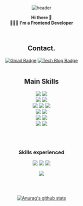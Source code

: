 <div align=center>








![header](https://capsule-render.vercel.app/api?color=ECCEF5&height=250&text=YURIM%KIM!&desc=Frontend-Developer&animation=fadeIn&fontColor=1C1C1C&fontSize=40&descSize=20)
  
**Hi there 👋** <br />
**👩🏻‍💻 I'm a Frontend Developer**


<br />
  
## Contact.
[![Gmail Badge](https://img.shields.io/badge/Gmail-d14836?style=flat-square&logo=Gmail&logoColor=white&link=mailto:icho0405@gmail.com)](mailto:icho0405@gmail.com) [![Tech Blog Badge](http://img.shields.io/badge/-Tech%20blog-black?style=flat-square&logo=github&link=https://velog.io/@april_5)](https://velog.io/@april_5)
<br /><br /> 

<!-- https://simpleicons.org/ -->
  
## Main Skills
  <img src="https://img.shields.io/badge/next-000000?style=for-the-badge&logo=next.js&logoColor=fffff">
  <img src="https://img.shields.io/badge/react-61DAFB?style=for-the-badge&logo=react&logoColor=black" /> <br /> 
  <img src="https://img.shields.io/badge/typescript-3178C6?style=for-the-badge&logo=typescript&logoColor=white" />  
  <img src="https://img.shields.io/badge/javascript-F7DF1E?style=for-the-badge&logo=javascript&logoColor=white" /> <br />
  
  <img src="https://img.shields.io/badge/reactquery-FF4154?style=for-the-badge&logo=reactquery&logoColor=white" /> 
  <img src="https://img.shields.io/badge/graphql-E10098?style=for-the-badge&logo=graphql&logoColor=white" /> 
  <img src="https://img.shields.io/badge/apollographql-311C87?style=for-the-badge&logo=apollographql&logoColor=white" /> <br />
  
  <img src="https://img.shields.io/badge/tailwind-06B6D4?style=for-the-badge&logo=tailwind&logoColor=white" /> 
  <img src="https://img.shields.io/badge/styled components-DB7093?style=for-the-badge&logo=styled components&logoColor=white" /> <br />

  <img src="https://img.shields.io/badge/css-1572B6?style=for-the-badge&logo=css3&logoColor=white" /> 
  <img src="https://img.shields.io/badge/html-E34F26?style=for-the-badge&logo=html5&logoColor=white" /> <br />
  
  <img src="https://img.shields.io/badge/notion-000000?style=for-the-badge&logo=notion&logoColor=white" />
  <img src="https://img.shields.io/badge/github-181717?style=for-the-badge&logo=github&logoColor=white" />



<br /><br />

### Skills experienced

  <img src="https://img.shields.io/badge/react native-61DAFB?style=for-the-badge&logo=react&logoColor=black" /> 
  <img src="https://img.shields.io/badge/vue-4FC08D?style=for-the-badge&logo=vue.js&logoColor=black" />
  <img src="https://img.shields.io/badge/angular-DD0031?style=for-the-badge&logo=angular&logoColor=white" /> <br /> 

  <img src="https://img.shields.io/badge/storybook-FF4785?style=for-the-badge&logo=storybook&logoColor=white" /> <br />
  
<br />
<br />


[![Anurag's github stats](https://github-readme-stats.vercel.app/api?username=yurim45)](https://github.com/anuraghazra/github-readme-stats)


</div>

<!--
**yurim45/yurim45** is a ✨ _special_ ✨ repository because its `README.md` (this file) appears on your GitHub profile.

Here are some ideas to get you started:

- 🔭 I’m currently working on ...
- 🌱 I’m currently learning ...
- 👯 I’m looking to collaborate on ...
- 🤔 I’m looking for help with ...
- 💬 Ask me about ...
- 📫 How to reach me: ...
- 😄 Pronouns: ..
- ⚡ Fun fact: ...
-->
